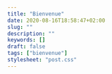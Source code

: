 ```yaml
---
title: "Bienvenue"
date: 2020-08-16T18:58:47+02:00
slug: ""
description: ""
keywords: []
draft: false
tags: ["bienvenue"]
stylesheet: "post.css"
---
```

